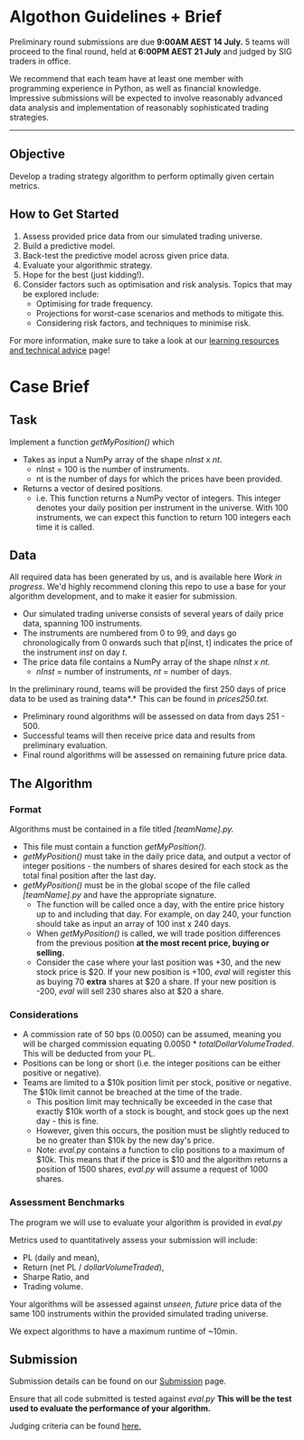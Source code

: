 # Algothon Guidelines + Brief

Preliminary round submissions are due **9:00AM AEST 14 July.** 5 teams will proceed to the final round, held at **6:00PM AEST 21 July** and judged by SIG traders in office. 

We recommend that each team have at least one member with programming experience in Python, as well as financial knowledge. Impressive submissions will be expected to involve reasonably advanced data analysis and implementation of reasonably sophisticated trading strategies.

---

## Objective

Develop a trading strategy algorithm to perform optimally given certain metrics.

## How to Get Started

1. Assess provided price data from our simulated trading universe.
2. Build a predictive model.
3. Back-test the predictive model across given price data. 
4. Evaluate your algorithmic strategy.
5. Hope for the best (just kidding!). 
6. Consider factors such as optimisation and risk analysis. Topics that may be explored include:
    - Optimising for trade frequency.
    - Projections for worst-case scenarios and methods to mitigate this.
    - Considering risk factors, and techniques to minimise risk.

For more information, make sure to take a look at our [learning resources and technical advice](Algothon101%20+%20Resources%208c65b2da770343e8b5d814812cfa3e25.md) page!

# Case Brief

## Task

Implement a function *getMyPosition()* which

- Takes as input a NumPy array of the shape *nInst* x *nt*.
    - nInst = 100 is the number of instruments.
    - nt is the number of days for which the prices have been provided.
- Returns a vector of desired positions.
    - i.e. This function returns a NumPy vector of integers. This integer denotes your daily position per instrument in the universe. With 100 instruments, we can expect this function to return 100 integers each time it is called.

## Data

All required data has been generated by us, and is available here *Work in progress*. We'd highly recommend cloning this repo to use a base for your algorithm development, and to make it easier for submission.

- Our simulated trading universe consists of several years of daily price data, spanning 100 instruments.
- The instruments are numbered from 0 to 99, and days go chronologically from 0 onwards such that p[inst, t] indicates the price of the instrument *inst* on day *t*.
- The price data file contains a NumPy array of the shape *nInst x nt.*
    - *nInst* = number of instruments, *nt* = number of days.

In the preliminary round, teams will be provided the first 250 days of price data to be used as training data*.* This can be found in *prices250.txt.*

- Preliminary round algorithms will be assessed on data from days 251 - 500.
- Successful teams will then receive price data and results from preliminary evaluation.
- Final round algorithms will be assessed on remaining future price data.

## The Algorithm

### Format

Algorithms must be contained in a file titled *[teamName].py.* 

- This file must contain a function *getMyPosition().*
- *getMyPosition()* must take in the daily price data, and output a vector of integer positions - the numbers of shares desired for each stock as the total final position after the last day.
- *getMyPosition()* must be in the global scope of the file called *[teamName].py* and have the appropriate signature.
    - The function will be called once a day, with the entire price history up to and including that day. For example, on day 240, your function should take as input an array of 100 inst x 240 days.
    - When *getMyPosition()* is called, we will trade position differences from the previous position **at the most recent price, buying or selling.**
    - Consider the case where your last position was +30, and the new stock price is $20. If your new position is +100, *eval* will register this as buying 70 **extra** shares at $20 a share. If your new position is -200, *eval* will sell 230 shares also at $20 a share.

### **Considerations**

- A commission rate of 50 bps (0.0050) can be assumed, meaning you will be charged commission equating 0.0050 * *totalDollarVolumeTraded*. This will be deducted from your PL.
- Positions can be long or short (i.e. the integer positions can be either positive or negative).
- Teams are limited to a $10k position limit per stock, positive or negative. The $10k limit cannot be breached at the time of the trade.
    - This position limit may technically be exceeded in the case that exactly $10k worth of a stock is bought, and stock goes up the next day - this is fine.
    - However, given this occurs, the position must be slightly reduced to be no greater than $10k by the new day's price.
    - Note: *eval.py* contains a function to clip positions to a maximum of $10k. This means that if the price is $10 and the algorithm returns a position of 1500 shares, *eval.py* will assume a request of 1000 shares.

### **Assessment Benchmarks**

The program we will use to evaluate your algorithm is provided in *eval.py* 

Metrics used to quantitatively assess your submission will include:

- PL (daily and mean),
- Return (net PL / *dollarVolumeTraded*),
- Sharpe Ratio, and
- Trading volume.

Your algorithms will be assessed against *unseen, future* price data of the same 100 instruments within the provided simulated trading universe. 

We expect algorithms to have a maximum runtime of ~10min.

## Submission

Submission details can be found on our [Submission](Submission%20c7033aed55a847c4b5b8d248d513bd4d.md) page.

Ensure that all code submitted is tested against *eval.py* **This will be the test used to evaluate the performance of your algorithm.**

Judging criteria can be found [here.](Judging%20Criteria%20965819f9e8c74d758c635b1359d76100.md)